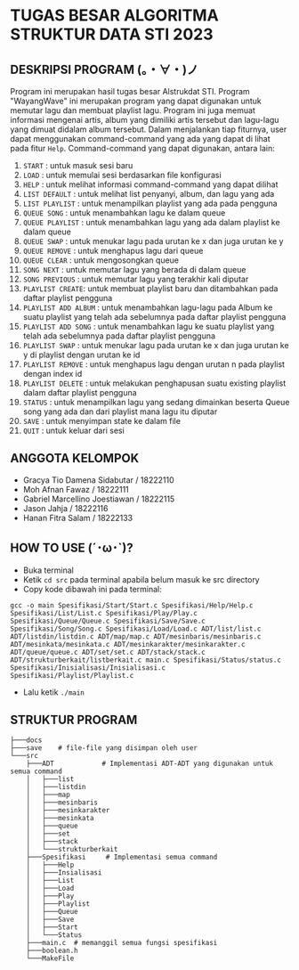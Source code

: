 # TUGAS BESAR ALGORITMA STRUKTUR DATA STI 2023
## DESKRIPSI PROGRAM (。・∀・)ノ
Program ini merupakan hasil tugas besar Alstrukdat STI. Program "WayangWave" ini merupakan program yang dapat digunakan untuk memutar lagu dan membuat playlist lagu. Program ini juga memuat informasi mengenai artis, album yang dimiliki artis tersebut dan lagu-lagu yang dimuat didalam album tersebut. Dalam menjalankan tiap fiturnya, user dapat menggunakan command-command yang ada yang dapat di lihat pada fitur `Help`. 
Command-command yang dapat digunakan, antara lain:
1. `START` : untuk masuk sesi baru
2. `LOAD` : untuk memulai sesi berdasarkan file konfigurasi
3. `HELP` : untuk melihat informasi command-command yang dapat dilihat
4. `LIST DEFAULT` : untuk melihat list penyanyi, album, dan lagu yang ada
5. `LIST PLAYLIST` : untuk menampilkan playlist yang ada pada pengguna
6. `QUEUE SONG` : untuk menambahkan lagu ke dalam queue
7. `QUEUE PLAYLIST` : untuk menambahkan lagu yang ada dalam playlist ke dalam queue
8. `QUEUE SWAP` <x> <y> : untuk menukar lagu pada urutan ke x dan juga urutan ke y
9. `QUEUE REMOVE` <id> : untuk menghapus lagu dari queue
10. `QUEUE CLEAR` : untuk mengosongkan queue
11. `SONG NEXT` : untuk memutar lagu yang berada di dalam queue
12. `SONG PREVIOUS` : untuk memutar lagu yang terakhir kali diputar
13. `PLAYLIST CREATE`: untuk membuat playlist baru dan ditambahkan pada daftar playlist pengguna
14. `PLAYLIST ADD ALBUM` : untuk menambahkan lagu-lagu pada Album ke suatu playlist yang telah ada sebelumnya pada daftar playlist pengguna
15. `PLAYLIST ADD SONG` : untuk menambahkan lagu ke suatu playlist yang telah ada sebelumnya pada daftar playlist pengguna
16. `PLAYLIST SWAP` <x> <y> : untuk menukar lagu pada urutan ke x dan juga urutan ke y di playlist dengan urutan ke id
17. `PLAYLIST REMOVE` <id> <n> : untuk menghapus lagu dengan urutan n pada playlist dengan index id
18. `PLAYLIST DELETE` : untuk melakukan penghapusan suatu existing playlist dalam daftar playlist pengguna
19. `STATUS` : untuk menampilkan lagu yang sedang dimainkan beserta Queue song yang ada dan dari playlist mana lagu itu diputar
20. `SAVE` <filename> : untuk menyimpan state ke dalam file
21. `QUIT` : untuk keluar dari sesi

## ANGGOTA KELOMPOK 
- Gracya Tio Damena Sidabutar / 18222110
- Moh Afnan Fawaz / 18222111
- Gabriel Marcellino Joestiawan / 18222115
- Jason Jahja / 18222116
- Hanan Fitra Salam / 18222133

## HOW TO USE (´･ω･`)?
- Buka terminal
- Ketik `cd src` pada terminal apabila belum masuk ke src directory
- Copy kode dibawah ini pada terminal:
```
gcc -o main Spesifikasi/Start/Start.c Spesifikasi/Help/Help.c Spesifikasi/List/List.c Spesifikasi/Play/Play.c Spesifikasi/Queue/Queue.c Spesifikasi/Save/Save.c Spesifikasi/Song/Song.c Spesifikasi/Load/Load.c ADT/list/list.c ADT/listdin/listdin.c ADT/map/map.c ADT/mesinbaris/mesinbaris.c ADT/mesinkata/mesinkata.c ADT/mesinkarakter/mesinkarakter.c ADT/queue/queue.c ADT/set/set.c ADT/stack/stack.c ADT/strukturberkait/listberkait.c main.c Spesifikasi/Status/status.c Spesifikasi/Inisialisasi/Inisialisasi.c Spesifikasi/Playlist/Playlist.c
```
- Lalu ketik `./main`


## STRUKTUR PROGRAM
```
├───docs
├───save    # file-file yang disimpan oleh user
└───src
    ├───ADT            # Implementasi ADT-ADT yang digunakan untuk semua command
    │   ├───list
    │   ├───listdin
    │   ├───map
    │   ├───mesinbaris
    │   ├───mesinkarakter
    │   ├───mesinkata
    │   ├───queue
    │   ├───set
    │   ├───stack
    │   └───strukturberkait
    ├───Spesifikasi     # Implementasi semua command
    │   ├───Help
    │   ├───Insialisasi
    │   ├───List
    │   ├───Load
    │   ├───Play
    │   ├───Playlist
    │   ├───Queue
    │   ├───Save
    │   ├───Start
    │   └───Status
    ├───main.c  # memanggil semua fungsi spesifikasi
    ├───boolean.h
    └───MakeFile
```
